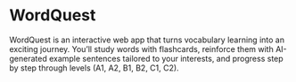 # WordQuest
WordQuest is an interactive web app that turns vocabulary learning into an exciting journey. You’ll study words with flashcards, reinforce them with AI-generated example sentences tailored to your interests, and progress step by step through levels (A1, A2, B1, B2, C1, C2). 
